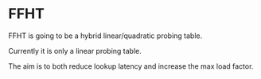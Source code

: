 # FFHT

FFHT is going to be a hybrid linear/quadratic probing table. 

Currently it is only a linear probing table. 


The aim is to both reduce lookup latency and increase the max load factor.
